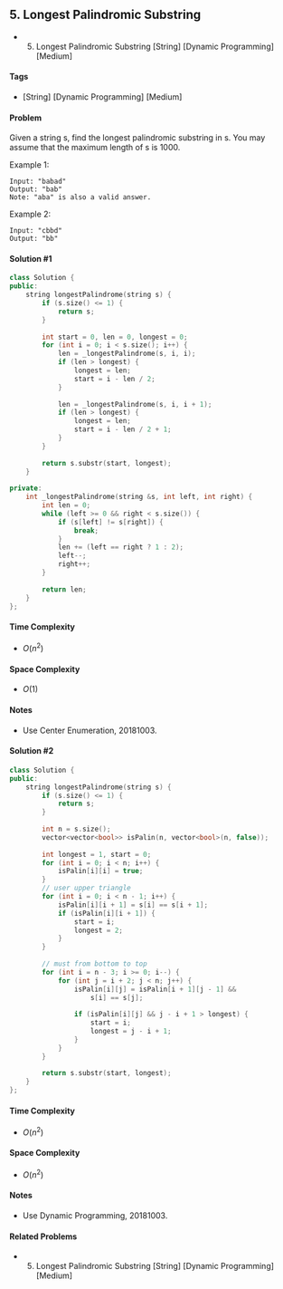 ## 5. Longest Palindromic Substring
- 5. Longest Palindromic Substring [String] [Dynamic Programming] [Medium]

#### Tags
- [String] [Dynamic Programming] [Medium]

#### Problem
Given a string s, find the longest palindromic substring in s. You may assume that the maximum length of s is 1000.

Example 1:

    Input: "babad"
    Output: "bab"
    Note: "aba" is also a valid answer.

Example 2:

    Input: "cbbd"
    Output: "bb"

#### Solution #1
``` C++
class Solution {
public:
    string longestPalindrome(string s) {
        if (s.size() <= 1) {
            return s;
        }
        
        int start = 0, len = 0, longest = 0;
        for (int i = 0; i < s.size(); i++) {
            len = _longestPalindrome(s, i, i);
            if (len > longest) {
                longest = len;
                start = i - len / 2;
            }
            
            len = _longestPalindrome(s, i, i + 1);
            if (len > longest) {
                longest = len;
                start = i - len / 2 + 1;
            }
        }
        
        return s.substr(start, longest);
    }
    
private:
    int _longestPalindrome(string &s, int left, int right) {
        int len = 0;
        while (left >= 0 && right < s.size()) {
            if (s[left] != s[right]) {
                break;
            }
            len += (left == right ? 1 : 2);
            left--;
            right++;
        }
        
        return len;
    }
};
```

#### Time Complexity
- $O(n^2)$

#### Space Complexity
- $O(1)$

#### Notes
- Use Center Enumeration, 20181003.

#### Solution #2
``` C++
class Solution {
public:
    string longestPalindrome(string s) {
        if (s.size() <= 1) {
            return s;
        }
        
        int n = s.size();
        vector<vector<bool>> isPalin(n, vector<bool>(n, false));
        
        int longest = 1, start = 0;
        for (int i = 0; i < n; i++) {
            isPalin[i][i] = true;
        }
        // user upper triangle
        for (int i = 0; i < n - 1; i++) {
            isPalin[i][i + 1] = s[i] == s[i + 1];
            if (isPalin[i][i + 1]) {
                start = i;
                longest = 2;
            }
        }
        
        // must from bottom to top
        for (int i = n - 3; i >= 0; i--) {
            for (int j = i + 2; j < n; j++) {
                isPalin[i][j] = isPalin[i + 1][j - 1] && 
                    s[i] == s[j];
                
                if (isPalin[i][j] && j - i + 1 > longest) {
                    start = i;
                    longest = j - i + 1;
                }
            }
        }
        
        return s.substr(start, longest);
    }
};
```

#### Time Complexity
- $O(n^2)$

#### Space Complexity
- $O(n^2)$

#### Notes
- Use Dynamic Programming, 20181003.

#### Related Problems
- 5. Longest Palindromic Substring [String] [Dynamic Programming] [Medium]
